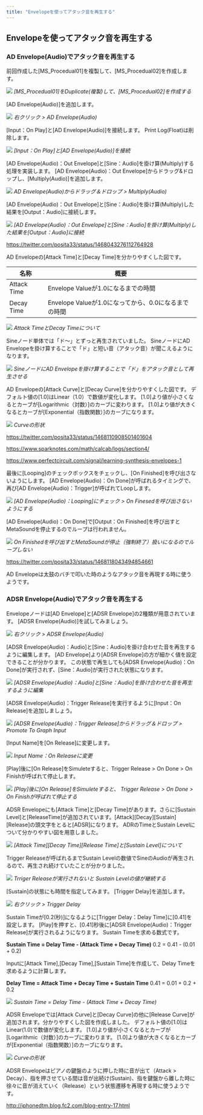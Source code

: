 ```yaml
---
title: "Envelopeを使ってアタック音を再生する"
---
```


## Envelopeを使ってアタック音を再生する
### AD Envelope(Audio)でアタック音を再生する

前回作成した[MS_Procedual01]を複製して、[MS_Procedual02]を作成します。

![](/images/books/ue5_metasound_createsound/chapter02_Envelope/2022-02-19-17-24-49.png)
*[MS_Procedual01]をDuplicate(複製)して、[MS_Procedual02]を作成する*

[AD Envelope(Audio)]を追加します。

![](/images/books/ue5_metasound_createsound/chapter02_Envelope/2022-02-19-17-26-08.png)
*右クリック > AD Envelope(Audio)*

[Input：On Play]と[AD Envelope(Audio)]を接続します。
Print Log(Float)は削除します。

![](/images/books/ue5_metasound_createsound/chapter02_Envelope/2022-02-19-17-26-37.png)
*[Input：On Play]と[AD Envelope(Audio)]を接続*

[AD Envelope(Audio)：Out Envelope]と[Sine：Audio]を掛け算(Multiply)する処理を実装します。
[AD Envelope(Audio)：Out Envelope]からドラッグ&ドロップし、[Multiply(Audio)]を追加します。

![](/images/books/ue5_metasound_createsound/chapter02_Envelope/2022-02-19-17-27-20.png)
*AD Envelope(Audio)からドラッグ＆ドロップ > Multiply(Audio)*

[AD Envelope(Audio)：Out Envelope]と[Sine：Audio]を掛け算(Multiply)した結果を[Output：Audio]に接続します。

![](/images/books/ue5_metasound_createsound/chapter02_Envelope/2022-02-19-17-27-47.png)
*[AD Envelope(Audio)：Out Envelope]と[Sine：Audio]を掛け算(Multiply)した結果を[Output：Audio]に接続*

https://twitter.com/posita33/status/1468043276112764928

AD Envelopeの[Attack Time]と[Decay Time]を分かりやすくした図です。

| 名称        | 概要                                                 |
| ----------- | ---------------------------------------------------- |
| Attack Time | Envelope Valueが1.0になるまでの時間                  |
| Decay Time  | Envelope Valueが1.0になってから、0.0になるまでの時間 |

![](/images/books/ue5_metasound_createsound/chapter02_Envelope/2022-02-19-17-28-35.png)
*Attack TimeとDecay Timeについて*

Sineノード単体では「ド～」とずっと再生されていました。
SineノードにAD Envelopeを掛け算することで「ド」と短い音（アタック音）が聞こえるようになります。

![](/images/books/ue5_metasound_createsound/chapter02_Envelope/2022-02-19-17-28-52.png)
*SineノードにAD Envelopeを掛け算することで「ド」をアタック音として再生させる*

AD Envelopeの[Attack Curve]と[Decay Curve]を分かりやすくした図です。
デフォルト値の[1.0]はLinear（1.0）で数値が変化します。
[1.0]より値が小さくなるとカーブが[Logarithmic（対数）]のカーブに変わります。
[1.0]より値が大きくなるとカーブが[Exponential（指数関数）]のカーブになります。

![](/images/books/ue5_metasound_createsound/chapter02_Envelope/2022-02-19-17-29-14.png)
*Curveの形状*

https://twitter.com/posita33/status/1468110908501401604

https://www.sparknotes.com/math/calcab/logs/section4/

https://www.perfectcircuit.com/signal/learning-synthesis-envelopes-1


最後に[Looping]のチェックボックスをチェックし、[On Finished]を呼び出さないようにします。
[AD Envelope(Audio)：On Done]が呼ばれるタイミングで、再び[AD Envelope(Audio)：Trigger]が呼ばれてLoopします。

![](/images/books/ue5_metasound_createsound/chapter02_Envelope/2022-02-19-17-32-49.png)
*[AD Envelope(Audio)：Looping]にチェック > On Finesedを呼び出さないようにする*

[AD Envelope(Audio)：On Done]で[Output：On Finished]を呼び出すとMetaSoundを停止するのでループは行われません。

![](/images/books/ue5_metasound_createsound/chapter02_Envelope/2022-02-19-17-33-06.png)
*On Finishedを呼び出すとMetaSoundが停止（強制終了）扱いになるのでループしない*

https://twitter.com/posita33/status/1468118043494854661

AD Envelopeは太鼓のバチで叩いた時のようなアタック音を再現する時に使うようです。

### ADSR Envelope(Audio)でアタック音を再生する

Envelopeノードは[AD Envelope]と[ADSR Envelope]の2種類が用意されています。
[ADSR Envelope(Audio)]を試してみましょう。

![](/images/books/ue5_metasound_createsound/chapter02_Envelope/2022-02-19-17-35-02.png)
*右クリック > ADSR Envelope(Audio)*

[ADSR Envelope(Audio)：Audio]と[Sine：Audio]を掛け合わせた音を再生するように編集します。
[AD Envelope]より[ADSR Envelope]の方が細かく値を設定できることが分かります。
この状態で再生しても[ADSR Envelope(Audio)：On Done]が実行されず、[Sine：Audio]が実行された状態になります。

![](/images/books/ue5_metasound_createsound/chapter02_Envelope/2022-02-19-17-36-01.png)
*[ADSR Envelope(Audio)：Audio]と[Sine：Audio]を掛け合わせた音を再生するように編集*

[ADSR Envelope(Audio)：Trigger Release]を実行するように[Input：On Release]を追加しましょう。

![](/images/books/ue5_metasound_createsound/chapter02_Envelope/2022-02-19-17-36-24.png)
*[ADSR Envelope(Audio)：Trigger Release]からドラッグ＆ドロップ > Promote To Graph Input*

[Input Name]を[On Release]に変更します。

![](/images/books/ue5_metasound_createsound/chapter02_Envelope/2022-02-19-17-36-45.png)
*Input Name：On Releaseに変更*

[Play]後に[On Release]をSimuleteすると、Trigger Release > On Done > On Finishが呼ばれて停止します。

![](/images/books/ue5_metasound_createsound/chapter02_Envelope/2022-02-19-17-37-01.png)
*[Play]後に[On Release]をSimuleteすると、
Trigger Release > On Done > On Finishが呼ばれて停止する*

ADSR Envelopeにも[Attack Time]と[Decay Time]があります。さらに[Sustain Level]と[ReleaseTime]が追加されています。[Attack][Decay][Sustain][Release]の頭文字をとると[ADSR]になります。
ADRのTimeとSustain Levelについて分かりやすい図を用意しました。

![](/images/books/ue5_metasound_createsound/chapter02_Envelope/2022-02-19-17-37-32.png)
*[Attack Time][Decay Time][Release Time]と[Sustain Level]について*

Trigger Releaseが呼ばれるまでSustain Levelの数値でSineのAudioが再生されるので、再生され続けていたことが分かりました。

![](/images/books/ue5_metasound_createsound/chapter02_Envelope/2022-02-19-17-37-56.png)
*Trriger Releaseが実行されないと Sustain Levelの値が継続する*

[Sustain]の状態にも時間を指定してみます。
[Trigger Delay]を追加します。

![](/images/books/ue5_metasound_createsound/chapter02_Envelope/2022-02-19-17-38-11.png)
*右クリック > Trigger Delay*

Sustain Timeが[0.2(秒)]になるように[Trigger Delay：Delay Time]に[0.41]を設定します。
[Play]を押すと、[0.41]秒後に[ADSR Envelope(Audio)：Trigger Release]が実行されるようになります。
Sustain Timeを求める数式です。

**Sustain Time = Delay Time - (Attack Time + Decay Time)**
0.2 = 0.41 - (0.01 + 0.2)

Inputに[Attack Time],[Decay Time],[Sustain Time]を作成して、Delay Timeを求めるように計算します。

**Delay Time = Attack Time + Decay Time + Sustain Time**
0.41 = 0.01 + 0.2 + 0.2

![](/images/books/ue5_metasound_createsound/chapter02_Envelope/2022-02-19-17-38-47.png)
*Sustain Time = Delay Time - (Attack Time + Decay Time)*

ADSR Envelopeでは[Attack Curve]と[Decay Curve]の他に[Release Curve]が追加されます。分かりやすくした図を作成しました。
デフォルト値の[1.0]はLinear(1.0)で数値が変化します。
[1.0]より値が小さくなるとカーブが[Logarithmic（対数）]のカーブに変わります。
[1.0]より値が大きくなるとカーブが[Exponential（指数関数）]のカーブになります。

![](/images/books/ue5_metasound_createsound/chapter02_Envelope/2022-02-19-17-39-03.png)
*Curveの形状*

ADSR Envelopeはピアノの鍵盤のように押した時に音が出て（Attack > Decay）、指を押させている間は音が出続け(Sustain)、指を鍵盤から離した時に徐々に音が消えていく（Release）という状態遷移を再現する時に使うようです。

http://iphonedtm.blog.fc2.com/blog-entry-17.html
